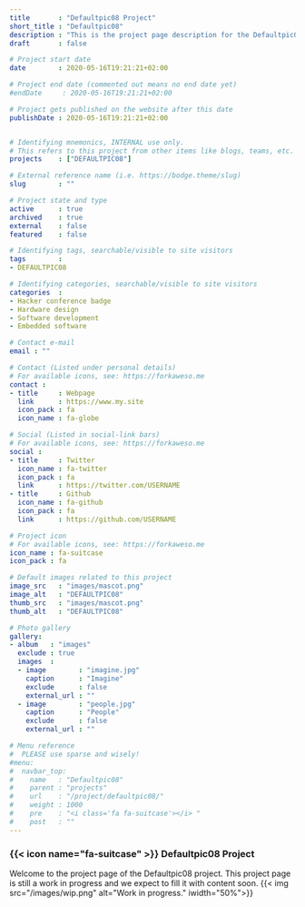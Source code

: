 ```yaml
---
title       : "Defaultpic08 Project"
short_title : "Defaultpic08"
description : "This is the project page description for the Defaultpic08 Project."
draft       : false

# Project start date
date        : 2020-05-16T19:21:21+02:00

# Project end date (commented out means no end date yet)
#endDate     : 2020-05-16T19:21:21+02:00

# Project gets published on the website after this date
publishDate : 2020-05-16T19:21:21+02:00


# Identifying mnemonics, INTERNAL use only.
# This refers to this project from other items like blogs, teams, etc.
projects    : ["DEFAULTPIC08"]

# External reference name (i.e. https://bodge.theme/slug)
slug        : ""

# Project state and type
active      : true
archived    : true
external    : false
featured    : false

# Identifying tags, searchable/visible to site visitors
tags        :
- DEFAULTPIC08

# Identifying categories, searchable/visible to site visitors
categories  :
- Hacker conference badge
- Hardware design
- Software development
- Embedded software

# Contact e-mail
email : ""

# Contact (Listed under personal details)
# For available icons, see: https://forkaweso.me
contact :
- title     : Webpage
  link      : https://www.my.site
  icon_pack : fa
  icon_name : fa-globe

# Social (Listed in social-link bars)
# For available icons, see: https://forkaweso.me
social :
- title     : Twitter
  icon_name : fa-twitter
  icon_pack : fa
  link      : https://twitter.com/USERNAME
- title     : Github
  icon_name : fa-github
  icon_pack : fa
  link      : https://github.com/USERNAME

# Project icon
# For available icons, see: https://forkaweso.me
icon_name : fa-suitcase
icon_pack : fa

# Default images related to this project
image_src   : "images/mascot.png"
image_alt   : "DEFAULTPIC08"
thumb_src   : "images/mascot.png"
thumb_alt   : "DEFAULTPIC08"

# Photo gallery
gallery:
- album   : "images"
  exclude : true
  images  :
  - image        : "imagine.jpg"
    caption      : "Imagine"
    exclude      : false
    external_url : ""
  - image        : "people.jpg"
    caption      : "People"
    exclude      : false
    external_url : ""

# Menu reference
#  PLEASE use sparse and wisely!
#menu:
#  navbar_top:
#    name   : "Defaultpic08"
#    parent : "projects"
#    url    : "/project/defaultpic08/"
#    weight : 1000
#    pre    : "<i class='fa fa-suitcase'></i> "
#    post   : ""
---
```


### {{< icon name="fa-suitcase" >}} Defaultpic08 Project

Welcome to the project page of the Defaultpic08 project. This project page is still a work in progress and we expect to fill it with content soon.
{{< img src="/images/wip.png" alt="Work in progress." iwidth="50%">}}
